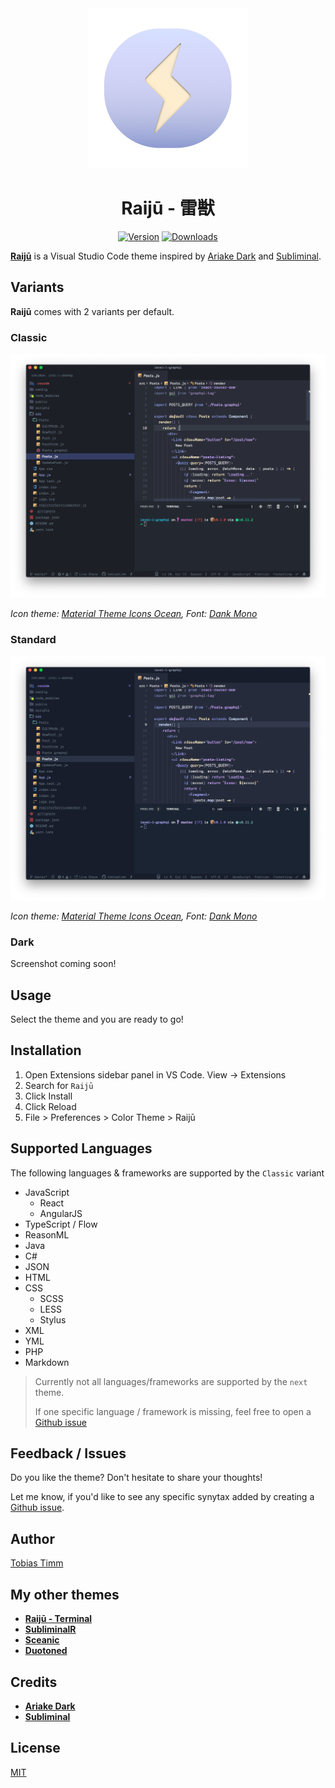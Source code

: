 <div align="center">

<img src="https://raw.githubusercontent.com/tobiastimm/raiju/master/icon.png" width="256">

# Raijū - 雷獣

[![Version](https://img.shields.io/vscode-marketplace/v/TobiasTimm.raiju.svg?style=for-the-badge)](https://marketplace.visualstudio.com/items?itemName=TobiasTimm.raiju)
[![Downloads](https://img.shields.io/vscode-marketplace/d/TobiasTimm.raiju.svg?style=for-the-badge)](https://marketplace.visualstudio.com/items?itemName=TobiasTimm.raiju)

</div>

[**Raijū**](https://tobiastimm.github.io/raiju/) is a Visual Studio Code theme inspired by [Ariake Dark](https://marketplace.visualstudio.com/items?itemName=wart.ariake-dark) and [Subliminal](https://marketplace.visualstudio.com/items?itemName=gaearon.subliminal).

## Variants

**Raijū** comes with 2 variants per default.

### Classic

![Screenshot](https://raw.githubusercontent.com/tobiastimm/raiju/master/screenshot.png)

_Icon theme: [Material Theme Icons Ocean](https://marketplace.visualstudio.com/items?itemName=Equinusocio.vsc-material-theme), Font: [Dank Mono](https://dank.sh)_

### Standard

![Screenshot Standard](https://raw.githubusercontent.com/tobiastimm/raiju/master/screenshot-next.png)

_Icon theme: [Material Theme Icons Ocean](https://marketplace.visualstudio.com/items?itemName=Equinusocio.vsc-material-theme), Font: [Dank Mono](https://dank.sh)_

### Dark

Screenshot coming soon!

## Usage

Select the theme and you are ready to go!

## Installation

1.  Open Extensions sidebar panel in VS Code. View → Extensions
1.  Search for `Raijū`
1.  Click Install
1.  Click Reload
1.  File > Preferences > Color Theme > Raijū

## Supported Languages

The following languages & frameworks are supported by the `Classic` variant

- JavaScript
  - React
  - AngularJS
- TypeScript / Flow
- ReasonML
- Java
- C#
- JSON
- HTML
- CSS
  - SCSS
  - LESS
  - Stylus
- XML
- YML
- PHP
- Markdown

> Currently not all languages/frameworks are supported by the `next` theme.
>
> If one specific language / framework is missing, feel free to open a [Github issue](https://github.com/tobiastimm/raiju/issues)

## Feedback / Issues

Do you like the theme? Don't hesitate to share your thoughts!

Let me know, if you'd like to see any specific synytax added by creating a [Github issue](https://github.com/tobiastimm/raiju/issues).

## Author

[Tobias Timm](https://twitter.com/TbsTimm)

## My other themes

- [**Raijū - Terminal**](https://github.com/tobiastimm/raiju-terminal/)
- [**SubliminalR**](https://github.com/tobiastimm/subliminalr/)
- [**Sceanic**](https://github.com/tobiastimm/sceanic/)
- [**Duotoned**](https://github.com/tobiastimm/duotoned/)

## Credits

- [**Ariake Dark**](https://marketplace.visualstudio.com/items?itemName=wart.ariake-dark)
- [**Subliminal**](https://marketplace.visualstudio.com/items?itemName=gaearon.subliminal)

## License

[MIT](./LICENSE)
